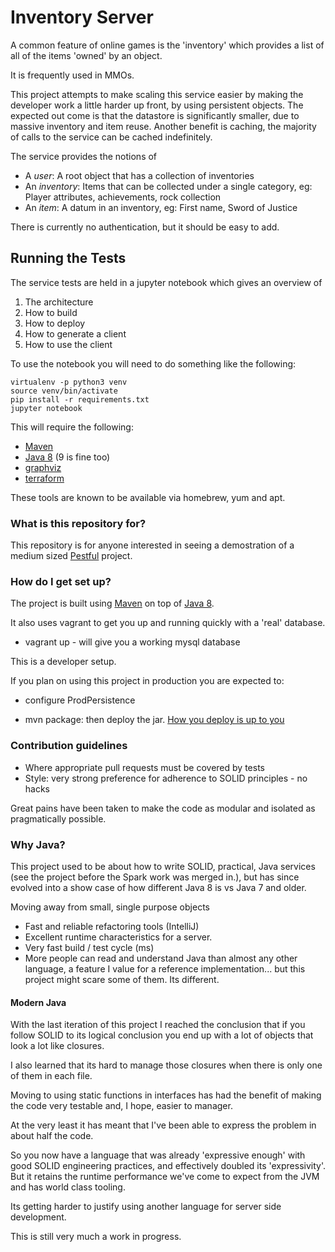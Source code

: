 # Inventory Server #

A common feature of online games is the 'inventory' which provides a list of all of the items 'owned' by an object.

It is frequently used in MMOs.

This project attempts to make scaling this service easier by making the developer work a little harder up front,
by using persistent objects. The expected out come is that the datastore is significantly smaller, due to massive
inventory and item reuse. Another benefit is caching, the majority of calls to the service can be cached indefinitely.

The service provides the notions of

* A _user_: A root object that has a collection of inventories
* An _inventory_: Items that can be collected under a single category, eg: Player attributes, achievements, rock collection
* An _item_: A datum in an inventory, eg: First name, Sword of Justice

There is currently no authentication, but it should be easy to add.

## Running the Tests ##

The service tests are held in a jupyter notebook which gives an overview of

1. The architecture
2. How to build
3. How to deploy
4. How to generate a client
5. How to use the client

To use the notebook you will need to do something like the following:

```
virtualenv -p python3 venv
source venv/bin/activate
pip install -r requirements.txt
jupyter notebook
```

This will require the following:

* [Maven](https://maven.apache.org/)
* [Java 8](https://java.oracle.com) (9 is fine too)
* [graphviz](https://www.graphviz.org/)
* [terraform](https://www.terraform.io/)

These tools are known to be available via homebrew, yum and apt.

### What is this repository for? ###

This repository is for anyone interested in seeing a demostration of a medium sized [Pestful](http://tailoredshapes.com/blog/2013/04/21/pest/) project. 

### How do I get set up? ###

The project is built using [Maven](http://maven.apache.org/) on top of [Java 8](http://www.oracle.com/technetwork/java/javase/overview/java8-2100321.html).

It also uses vagrant to get you up and running quickly with a 'real' database.

* vagrant up - will give you a working mysql database

This is a developer setup.

If you plan on using this project in production you are expected to:

* configure ProdPersistence

* mvn package: then deploy the jar. [How you deploy is up to you](http://martinfowler.com/bliki/ContinuousDelivery.html)

### Contribution guidelines ###

* Where appropriate pull requests must be covered by tests
* Style: very strong preference for adherence to SOLID principles - no hacks

Great pains have been taken to make the code as modular and isolated as pragmatically possible.

### Why Java? ###

This project used to be about how to write SOLID, practical, Java services (see the project before the Spark work was merged in.), but has since evolved into a show case of how different Java 8 is vs Java 7 and older.

Moving away from small, single purpose objects 
* Fast and reliable refactoring tools (IntelliJ)
* Excellent runtime characteristics for a server.
* Very fast build / test cycle (ms)
* More people can read and understand Java than almost any other language, a feature I value for a reference implementation... but this project might scare some of them. Its different.

#### Modern Java ####

With the last iteration of this project I reached the conclusion that if you follow SOLID to its logical conclusion you end up with a lot of objects that look a lot like closures.

I also learned that its hard to manage those closures when there is only one of them in each file.

Moving to using static functions in interfaces has had the benefit of making the code very testable and, I hope, easier to manager.

At the very least it has meant that I've been able to express the problem in about half the code. 

So you now have a language that was already 'expressive enough' with good SOLID engineering practices, and effectively doubled its 'expressivity'. But it retains the runtime performance we've come to expect from the JVM and has world class tooling. 

Its getting harder to justify using another language for server side development. 


This is still very much a work in progress.



